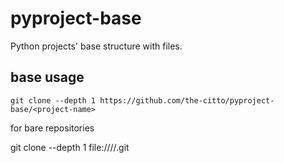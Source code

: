# pyproject-base

Python projects' base structure with files.

## base usage

    git clone --depth 1 https://github.com/the-citto/pyproject-base/<project-name>
    
for bare repositories

git clone --depth 1 file://<full>/<path>/<repo-name>.git



